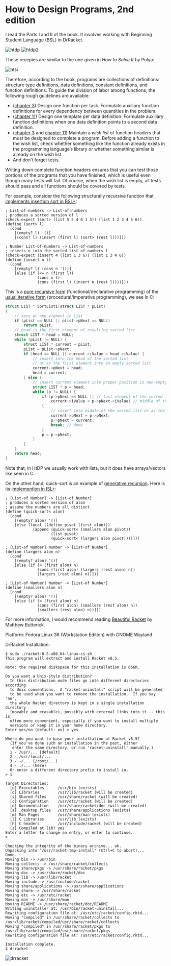 # How to Design Programs, 2nd edition

I read the Parts I and II of the book. It involves working with Beginning Student Language (BSL) in DrRacket.

![htdp](htdp.png)
![htdp2](htdp2.png)

These recepies are similar to the one given in *How to Solve It* by Polya:

![htsi](htsi.png)

Therefore, according to the book, programs are collections of definitions: structure type definitions, data definitions, constant definitions, and function definitions. To guide the division of labor among functions, the following rough guidelines are available:
  - ([chapter 3](https://htdp.org/2022-2-9/Book/part_one.html#%28part._ch~3ahtdp%29)) Design one function per task. Formulate auxiliary function definitions for every dependency between quantities in the problem.
  - ([chapter 11](https://htdp.org/2022-2-9/Book/part_two.html#%28part._sec~3acompounding2%29)) Design one template per data definition. Formulate auxiliary function definitions when one data definition points to a second data definition.
  - ([chapter 3](https://htdp.org/2022-2-9/Book/part_one.html#%28counter._.D.K._%28figure._fig~3aworld-signatures%29%29) and [chapter 11](https://htdp.org/2022-2-9/Book/part_two.html#%28part._sec~3acompounding2%29)) Maintain a *wish list* of function headers that must be designed to complete a program. Before adding a function to the wish list, check whether something like the function already exists in the programming language’s library or whether something similar is already on the wish list.
  - And don’t forget tests. 
 
Writing down complete function headers ensures that you can test those portions of the programs that you have finished, which is useful even though many tests will fail. Of course, when the wish list is empty, all tests should pass and all functions should be covered by tests. 

For example, consider the following structurally recursive function that [implements insertion sort in BSL+](https://htdp.org/2022-2-9/Book/part_two.html#%28part._sec~3asort.I%29):

````racket
; List-of-numbers -> List-of-numbers
; produces a sorted version of l
(check-expect (sort> (list 5 2 4 6 1 3)) (list 1 2 3 4 5 6))
(define (sort> l)
  (cond
    [(empty? l) '()]
    [(cons? l) (insert (first l) (sort> (rest l)))]))
 
; Number List-of-numbers -> List-of-numbers
; inserts n into the sorted list of numbers l
(check-expect (insert 4 (list 1 3 6)) (list 1 3 4 6))
(define (insert n l)
  (cond
    [(empty? l) (cons n '())]
    [else (if (<= n (first l))
              (cons n l)
              (cons (first l) (insert n (rest l))))]))
 ````

This is a [pure recursive form](http://www.cs.ecu.edu/karl/2530/fall19/Notes/lec43A.html) (functional/declarative programming) of the [usual iterative form](https://en.wikipedia.org/wiki/Insertion_sort#List_insertion_sort_code_in_C) (procedural/imperative programming), we see in C:
````C
struct LIST * SortList1(struct LIST * pList) 
{
    // zero or one element in list
    if (pList == NULL || pList->pNext == NULL)
        return pList;
    // head is the first element of resulting sorted list
    struct LIST * head = NULL;
    while (pList != NULL) {
        struct LIST * current = pList;
        pList = pList->pNext;
        if (head == NULL || current->iValue < head->iValue) {
            // insert into the head of the sorted list
            // or as the first element into an empty sorted list
            current->pNext = head;
            head = current;
        } else {
            // insert current element into proper position in non-empty sorted list
            struct LIST * p = head;
            while (p != NULL) {
                if (p->pNext == NULL || // last element of the sorted list
                    current->iValue < p->pNext->iValue) // middle of the list
                {
                    // insert into middle of the sorted list or as the last element
                    current->pNext = p->pNext;
                    p->pNext = current;
                    break; // done
                }
                p = p->pNext;
            }
        }
    }
    return head;
}
````

Note that, in HtDP we usually work with lists, but it does have arrays/vectors like seen in C.

On the other hand, quick-sort is an example of [generative recursion](https://htdp.org/2022-2-9/Book/part_five.html#%28part._sec~3aquick-sort%29). Here is its [implemention in ISL+](https://htdp.org/2022-2-9/Book/part_five.html#%28counter._%28figure._fig~3aquick-sort%29%29):

````racket
; [List-of Number] -> [List-of Number]
; produces a sorted version of alon
; assume the numbers are all distinct 
(define (quick-sort< alon)
  (cond
    [(empty? alon) '()]
    [else (local ((define pivot (first alon)))
            (append (quick-sort< (smallers alon pivot))
                    (list pivot)
                    (quick-sort< (largers alon pivot))))]))
 
; [List-of Number] Number -> [List-of Number]
(define (largers alon n)
  (cond
    [(empty? alon) '()]
    [else (if (> (first alon) n)
              (cons (first alon) (largers (rest alon) n))
              (largers (rest alon) n))]))
 
; [List-of Number] Number -> [List-of Number]
(define (smallers alon n)
  (cond
    [(empty? alon) '()]
    [else (if (< (first alon) n)
              (cons (first alon) (smallers (rest alon) n))
              (smallers (rest alon) n))]))
````

For more information, I would recommend reading [Beautiful Racket](https://beautifulracket.com/) by Matthew Butterick.

Platform: Fedora Linux 36 (Workstation Edition) with GNOME Wayland

DrRacket Installation:

`````
$ sudo ./racket-8.5-x86_64-linux-cs.sh
This program will extract and install Racket v8.5.

Note: the required diskspace for this installation is 666M.

Do you want a Unix-style distribution?
  In this distribution mode files go into different directories according
  to Unix conventions.  A "racket-uninstall" script will be generated
  to be used when you want to remove the installation.  If you say 'no',
  the whole Racket directory is kept in a single installation directory
  (movable and erasable), possibly with external links into it -- this is
  often more convenient, especially if you want to install multiple
  versions or keep it in your home directory.
Enter yes/no (default: no) > yes

Where do you want to base your installation of Racket v8.5?
  (If you've done such an installation in the past, either
   enter the same directory, or run 'racket-uninstall' manually.)
  1 - /usr/... [default]
  2 - /usr/local/...
  3 - ~/... (/root/...)
  4 - ./... (here)
  Or enter a different directory prefix to install in.
> 1

Target Directories:
  [e] Executables      /usr/bin (exists)
  [o] Libraries        /usr/lib/racket (will be created)
  [s] Shared files     /usr/share/racket (will be created)
  [c] Configuration    /usr/etc/racket (will be created)
  [d] Documentation    /usr/share/racket/doc (will be created)
  [a] .desktop files   /usr/share/applications (exists)
  [m] Man Pages        /usr/share/man (exists)
  [l] C Libraries      /usr/lib (exists)
  [h] C headers        /usr/include/racket (will be created)
  [z] Compiled at lib? yes
Enter a letter to change an entry, or enter to continue.
> 

Checking the integrity of the binary archive... ok.
Unpacking into "/usr/racket-tmp-install" (Ctrl+C to abort)...
Done.
Moving bin -> /usr/bin
Moving collects -> /usr/share/racket/collects
Moving share/pkgs -> /usr/share/racket/pkgs
Moving doc -> /usr/share/racket/doc
Moving lib -> /usr/lib/racket
Moving include -> /usr/include/racket
Moving share/applications -> /usr/share/applications
Moving share -> /usr/share/racket
Moving etc -> /usr/etc/racket
Moving man -> /usr/share/man
Moving README -> /usr/share/racket/doc/README
Writing uninstaller at: /usr/bin/racket-uninstall...
Rewriting configuration file at: /usr/etc/racket/config.rktd...
Moving "compiled" in /usr/share/racket/collects to /usr/lib/racket/compiled/usr/share/racket/collects
Moving "compiled" in /usr/share/racket/pkgs to /usr/lib/racket/compiled/usr/share/racket/pkgs
Rewriting configuration file at: /usr/etc/racket/config.rktd...

Installation complete.
$ drracket
`````
![drracket](drracket.png)


<!-----
### The basic steps of a function design recipe
1. **From Problem Analysis to Data Definitions:** Identify the information that must be represented and how it is represented in the chosen programming language. Formulate data defintions and illustrate them with examples.

2. **Signature, Purpose Statement, Header:** State what kind of data the desired function consumes and produces. Formulate a concise answer to the question *what* the function computes. Define a stub that lives up to the signature.

3. **Functional Examples:** Work through examples that illustrate the function's purpose.

4. **Function Template:** Translate the data defintions into an outline of the function.

5. **Function Definition:** Fill in the gaps in the function template. Exploit the purpose statement and the examples.

6. **Testing:** Articulate the examples as tests and ensure that the function passes all. Doing so discovers mistakes. Tests also supplement examples in that they help others read and understand the definitions when the need arises--and it will arise for any serious program.
----->
